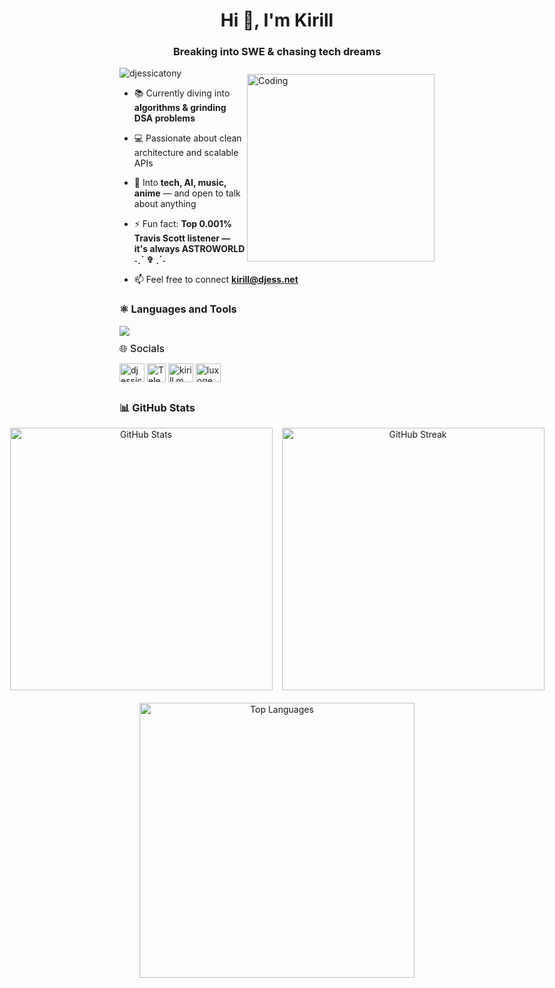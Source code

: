 <h1 align="center">Hi 👋, I'm Kirill</h1>
<h3 align="center">Breaking into SWE & chasing tech dreams</h3>
<img align="right" alt="Coding" width="300" src="https://media1.tenor.com/m/0uzOCpdIxrQAAAAd/gol-d-roger-laugh.gif" style="margin-top: 10px;">

<p align="left"> <img src="https://komarev.com/ghpvc/?username=djessicatony&label=Profile%20views&color=0e75b6&style=flat" alt="djessicatony" /> </p>

- 📚 Currently diving into **algorithms & grinding DSA problems**

- 💻 Passionate about clean architecture and scalable APIs

- 💬 Into **tech, AI, music, anime** — and open to talk about anything

- ⚡ Fun fact: **Top 0.001% Travis Scott listener — it's always ASTROWORLD ˗ˏˋ ✞ ˎˊ˗**

- 📫 Feel free to connect **kirill@djess.net**

<h3>⚛️ Languages and Tools</h3>
<img src="https://skillicons.dev/icons?i=html,css,js,react,tailwindcss,figma,java,spring,hibernate,python,postgres,docker,git" />

<h3 style="font-size: 16px; font-weight: 500; margin: 0; padding-top: 10px;">🌐 Socials</h3>
<p align="left">
<a href="https://x.com/djessicatony" target="blank"><img align="center" src="https://raw.githubusercontent.com/rahuldkjain/github-profile-readme-generator/master/src/images/icons/Social/twitter.svg" alt="djessicatony" height="30" width="40" /></a>
<a href="https://t.me/luxoqe" target="blank"><img align="center" src="https://img.icons8.com/color/48/000000/telegram-app--v1.png" alt="Telegram" height="30" width="30"/></a>
<a href="www.linkedin.com/in/kirillm-ml" target="blank"><img align="center" src="https://raw.githubusercontent.com/rahuldkjain/github-profile-readme-generator/master/src/images/icons/Social/linked-in-alt.svg" alt="kirill m" height="30" width="40" /></a>
<a href="https://instagram.com/luxoqe" target="blank"><img align="center" src="https://raw.githubusercontent.com/rahuldkjain/github-profile-readme-generator/master/src/images/icons/Social/instagram.svg" alt="luxoqe" height="30" width="40" /></a>
</p>

<h3 align="left" style="margin-top: 30px;">📊 GitHub Stats</h3>
<div align="center" style="display: flex; justify-content: center; gap: 15px; flex-wrap: nowrap;">
  <img src="https://github-readme-stats.vercel.app/api?username=djessicatony&show_icons=true&theme=tokyonight&hide_border=true" 
       alt="GitHub Stats" width="420"/>
  <img src="https://github-readme-streak-stats.herokuapp.com/?user=djessicatony&theme=tokyonight&hide_border=true" 
       alt="GitHub Streak" width="420"/>
</div>
<div align="center" style="margin-top: 20px;">
  <img src="https://github-readme-stats.vercel.app/api/top-langs/?username=djessicatony&layout=compact&theme=tokyonight&hide_border=true" 
       alt="Top Languages" width="440"/>
</div>
